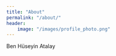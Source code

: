 ```yaml
---
title: "About"
permalink: "/about/"
header:
    image: "/images/profile_photo.png"
---
```


Ben Hüseyin Atalay